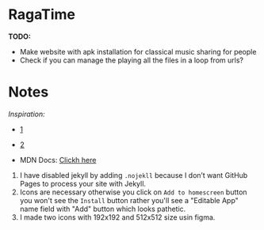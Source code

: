 # RagaTime

**TODO:**

- Make website with apk installation for classical music sharing for people
- Check if you can manage the playing all the files in a loop from urls?

# Notes

_Inspiration:_

- [1](https://chatgpt.com/c/68e3ec14-cd48-832e-b764-b520e2302b27)
- [2](https://chatgpt.com/c/68e0c2aa-0718-8321-a4ad-c23eff814151)

- MDN Docs: [Clickh here](https://developer.mozilla.org/en-US/docs/Web/API/Window/beforeinstallprompt_event)

1. I have disabled jekyll by adding `.nojekll` because I don’t want GitHub Pages to process your site with Jekyll.
2. Icons are necessary otherwise you click on `Add to homescreen` button you won't see the `Install` button rather you'll see a "Editable App" name field with "Add" button which looks pathetic.
3. I made two icons with 192x192 and 512x512 size usin figma.
